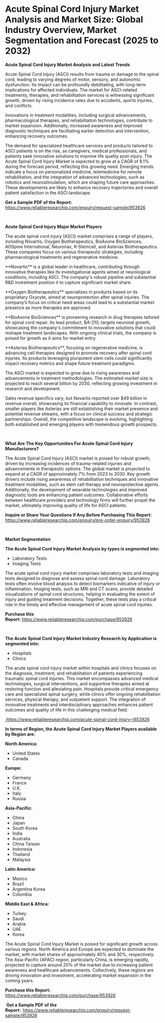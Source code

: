 <p><h1>Acute Spinal Cord Injury Market Analysis and Market Size: Global Industry Overview, Market Segmentation and Forecast (2025 to 2032)</h1></p><p><strong>Acute Spinal Cord Injury Market Analysis and Latest Trends</strong></p>
<p><p>Acute Spinal Cord Injury (ASCI) results from trauma or damage to the spinal cord, leading to varying degrees of motor, sensory, and autonomic dysfunction. Its impact can be profoundly debilitating, with long-term implications for affected individuals. The market for ASCI-related treatments, therapies, and rehabilitation services is witnessing significant growth, driven by rising incidence rates due to accidents, sports injuries, and conflicts. </p><p>Innovations in treatment modalities, including surgical advancements, pharmacological therapies, and rehabilitation technologies, contribute to market expansion. Additionally, increased awareness and improved diagnostic techniques are facilitating earlier detection and intervention, enhancing recovery outcomes. </p><p>The demand for specialized healthcare services and products tailored to ASCI patients is on the rise, as caregivers, medical professionals, and patients seek innovative solutions to improve life quality post-injury. The Acute Spinal Cord Injury Market is expected to grow at a CAGR of 8.1% during the forecast period, reflecting this growing need. Emerging trends indicate a focus on personalized medicine, telemedicine for remote rehabilitation, and the integration of advanced technologies, such as robotics and neurostimulation, which are shaping future care approaches. These developments are likely to enhance recovery trajectories and overall patient satisfaction in the ASCI landscape.</p></p>
<p><strong>Get a Sample PDF of the Report:&nbsp;</strong> <a href="https://www.reliableresearchiq.com/enquiry/request-sample/953926?utm_campaign=2282&utm_medium=2&utm_source=Github&utm_content=ia&utm_term=18042025&utm_id=acute-spinal-cord-injury">https://www.reliableresearchiq.com/enquiry/request-sample/953926</a></p>
<p>&nbsp;</p>
<p><strong>Acute Spinal Cord Injury Major Market Players</strong></p>
<p><p>The acute spinal cord injury (ASCI) market comprises a range of players, including Novartis, Oxygen Biotherapeutics, BioAxone BioSciences, AOSpine International, Neuronax, K-Stemcell, and Asterias Biotherapeutics. These companies focus on various therapeutic strategies, including pharmacological treatments and regenerative medicine.</p><p>**Novartis** is a global leader in healthcare, contributing through innovative therapies like its investigational agents aimed at neurological conditions, including ASCI. The company's robust pipeline and substantial R&D investment position it to capture significant market share.</p><p>**Oxygen Biotherapeutics** specializes in products based on its proprietary Oxycyte, aimed at neuroprotection after spinal injuries. The company’s focus on critical need areas could lead to a substantial market presence as more therapies are approved.</p><p>**BioAxone BioSciences** is pioneering research in drug therapies tailored for spinal cord repair. Its lead product, BA-210, targets neuronal growth, showcasing the company's commitment to innovative solutions that could reshape treatment landscapes. With ongoing clinical trials, the company is poised for growth as it aims for market entry.</p><p>**Asterias Biotherapeutics**, focusing on regenerative medicine, is advancing cell therapies designed to promote recovery after spinal cord injuries. Its products leveraging pluripotent stem cells could significantly impact recovery metrics and shape future treatment paradigms.</p><p>The ASCI market is expected to grow due to rising awareness and advancements in treatment methodologies. The estimated market size is projected to reach several billion by 2030, reflecting growing investment in research and development.</p><p>Sales revenue specifics vary, but Novartis reported over $49 billion in revenue overall, showcasing its financial capability to innovate. In contrast, smaller players like Asterias are still establishing their market presence and potential revenue streams, with a focus on clinical success and strategic partnerships. Overall, the competitive landscape is evolving, highlighting both established and emerging players with tremendous growth prospects.</p></p>
<p>&nbsp;</p>
<p><strong>What Are The Key Opportunities For Acute Spinal Cord Injury Manufacturers?</strong></p>
<p><p>The Acute Spinal Cord Injury (ASCI) market is poised for robust growth, driven by increasing incidences of trauma-related injuries and advancements in therapeutic options. The global market is projected to expand at a CAGR of approximately 7% from 2023 to 2030. Key growth drivers include rising awareness of rehabilitation techniques and innovative treatment modalities, such as stem cell therapy and neuroprotective agents. Additionally, the development of wearable technologies and improved diagnostic tools are enhancing patient outcomes. Collaborative efforts between healthcare providers and technology firms will further propel the market, ultimately improving quality of life for ASCI patients.</p></p>
<p><strong>Inquire or Share Your Questions If Any Before Purchasing This Report:</strong> <a href="https://www.reliableresearchiq.com/enquiry/pre-order-enquiry/953926?utm_campaign=2282&utm_medium=2&utm_source=Github&utm_content=ia&utm_term=18042025&utm_id=acute-spinal-cord-injury">https://www.reliableresearchiq.com/enquiry/pre-order-enquiry/953926</a></p>
<p>&nbsp;</p>
<p><strong>Market Segmentation</strong></p>
<p><strong>The Acute Spinal Cord Injury Market Analysis by types is segmented into:</strong></p>
<p><ul><li>Laboratory Tests</li><li>Imaging Tests</li></ul></p>
<p><p>The acute spinal cord injury market comprises laboratory tests and imaging tests designed to diagnose and assess spinal cord damage. Laboratory tests often involve blood analysis to detect biomarkers indicative of injury or inflammation. Imaging tests, such as MRI and CT scans, provide detailed visualizations of spinal cord structures, helping in evaluating the extent of injury and guiding treatment decisions. Together, these tests play a critical role in the timely and effective management of acute spinal cord injuries.</p></p>
<p><strong>Purchase this Report:&nbsp;</strong><a href="https://www.reliableresearchiq.com/purchase/953926?utm_campaign=2282&utm_medium=2&utm_source=Github&utm_content=ia&utm_term=18042025&utm_id=acute-spinal-cord-injury">https://www.reliableresearchiq.com/purchase/953926</a></p>
<p>&nbsp;</p>
<p><strong>The Acute Spinal Cord Injury Market Industry Research by Application is segmented into:</strong></p>
<p><ul><li>Hospitals</li><li>Clinics</li></ul></p>
<p><p>The acute spinal cord injury market within hospitals and clinics focuses on the diagnosis, treatment, and rehabilitation of patients experiencing traumatic spinal cord injuries. This market encompasses advanced medical technologies, surgical interventions, and supportive therapies aimed at restoring function and alleviating pain. Hospitals provide critical emergency care and specialized spinal surgery, while clinics offer ongoing rehabilitation services, physical therapy, and outpatient support. The integration of innovative treatments and interdisciplinary approaches enhances patient outcomes and quality of life in this challenging medical field.</p></p>
<p><a href="https://www.reliableresearchiq.com/acute-spinal-cord-injury-r953926?utm_campaign=2282&utm_medium=2&utm_source=Github&utm_content=ia&utm_term=18042025&utm_id=acute-spinal-cord-injury">&nbsp;https://www.reliableresearchiq.com/acute-spinal-cord-injury-r953926</a></p>
<p><strong>In terms of Region, the Acute Spinal Cord Injury Market Players available by Region are:</strong></p>
<p>
    <p> <strong> North America: </strong>
        <ul>
            <li>United States</li>
            <li>Canada</li>
        </ul>
        </p> 
    <p> <strong> Europe: </strong>
        <ul>
            <li>Germany</li>
            <li>France</li>
            <li>U.K.</li>
            <li>Italy</li>
            <li>Russia</li>
        </ul>
        </p> 
    <p> <strong> Asia-Pacific: </strong>
        <ul>
            <li>China</li>
            <li>Japan</li>
            <li>South Korea</li>
            <li>India</li>
            <li>Australia</li>
            <li>China Taiwan</li>
            <li>Indonesia</li>
            <li>Thailand</li>
            <li>Malaysia</li>
        </ul>
        </p> 
    <p> <strong> Latin America: </strong>
        <ul>
            <li>Mexico</li>
            <li>Brazil</li>
            <li>Argentina Korea</li>
            <li>Colombia</li>
        </ul>
        </p> 
    <p> <strong> Middle East & Africa: </strong>
        <ul>
            <li>Turkey</li>
            <li>Saudi</li>
            <li>Arabia</li>
            <li>UAE</li>
            <li>Korea</li>
        </ul>
    </p>
    </p>
<p><p>The Acute Spinal Cord Injury Market is poised for significant growth across various regions. North America and Europe are expected to dominate the market, with market shares of approximately 40% and 30%, respectively. The Asia-Pacific (APAC) region, particularly China, is emerging rapidly, projected to capture around 20% of the market due to increasing patient awareness and healthcare advancements. Collectively, these regions are driving innovation and investment, accelerating market expansion in the coming years.</p></p>
<p><strong>Purchase this Report: </strong><a href="https://www.reliableresearchiq.com/purchase/953926?utm_campaign=2282&utm_medium=2&utm_source=Github&utm_content=ia&utm_term=18042025&utm_id=acute-spinal-cord-injury">https://www.reliableresearchiq.com/purchase/953926</a></p>
<p>&nbsp;<strong>Get a Sample PDF of the Report:&nbsp;&nbsp;</strong><a href="https://www.reliableresearchiq.com/enquiry/request-sample/953926?utm_campaign=2282&utm_medium=2&utm_source=Github&utm_content=ia&utm_term=18042025&utm_id=acute-spinal-cord-injury">https://www.reliableresearchiq.com/enquiry/request-sample/953926</a></p>
<p><strong></strong></p>
<p><p></p><p></p><p></p></p>